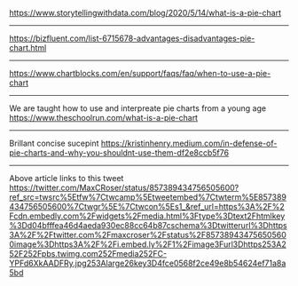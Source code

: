 https://www.storytellingwithdata.com/blog/2020/5/14/what-is-a-pie-chart

------

https://bizfluent.com/list-6715678-advantages-disadvantages-pie-chart.html

------

https://www.chartblocks.com/en/support/faqs/faq/when-to-use-a-pie-chart

------

We are taught how to use and interpreate pie charts from a young age
https://www.theschoolrun.com/what-is-a-pie-chart

------

Brillant concise sucepint
https://kristinhenry.medium.com/in-defense-of-pie-charts-and-why-you-shouldnt-use-them-df2e8ccb5f76

------

Above article links to this tweet
https://twitter.com/MaxCRoser/status/857389434756505600?ref_src=twsrc%5Etfw%7Ctwcamp%5Etweetembed%7Ctwterm%5E857389434756505600%7Ctwgr%5E%7Ctwcon%5Es1_&ref_url=https%3A%2F%2Fcdn.embedly.com%2Fwidgets%2Fmedia.html%3Ftype%3Dtext2Fhtmlkey%3Dd04bfffea46d4aeda930ec88cc64b87cschema%3Dtwitterurl%3Dhttps3A%2F%2Ftwitter.com%2Fmaxcroser%2Fstatus%2F857389434756505600image%3Dhttps3A%2F%2Fi.embed.ly%2F1%2Fimage3Furl3Dhttps253A252F252Fpbs.twimg.com252Fmedia252FC-YPFd6XkAADFRy.jpg253Alarge26key3D4fce0568f2ce49e8b54624ef71a8a5bd

